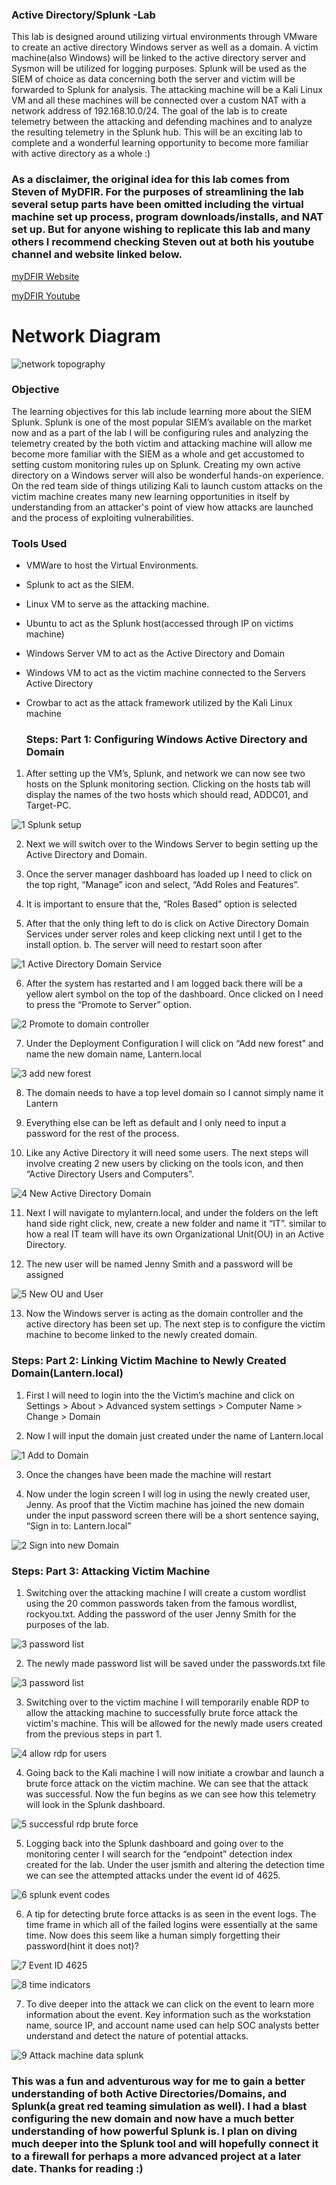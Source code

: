 ### Active Directory/Splunk -Lab
This lab is designed around utilizing virtual environments through VMware to create an active directory Windows server as well as a domain. A victim machine(also Windows) will be linked to the active directory server and Sysmon will be utilized for logging purposes. Splunk will be used as the SIEM of choice as data concerning both the server and victim will be forwarded to Splunk for analysis. The attacking machine will be a Kali Linux VM and all these machines will be connected over a custom NAT with a network address of 192.168.10.0/24. The goal of the lab is to create telemetry between the attacking and defending machines and to analyze the resulting telemetry in the Splunk hub. This will be an exciting lab to complete and a wonderful learning opportunity to become more familiar with active directory as a whole :)  

### As a disclaimer, the original idea for this lab comes from Steven of MyDFIR. For the purposes of streamlining the lab several setup parts have been omitted including the virtual machine set up process, program downloads/installs, and NAT set up. But for anyone wishing to replicate this lab and many others I recommend checking Steven out at both his youtube channel and website linked below. 

[myDFIR Website](https://www.mydfir.com/)

[myDFIR Youtube](https://www.youtube.com/@MyDFIR)

# Network Diagram 

![network topography](https://github.com/Lantern76/Active-Directory-and-Splunk-Lab/assets/119342094/7a203bf7-f632-4ee6-aeac-4e60ee4b28ba)


### Objective

The learning objectives for this lab include learning more about the SIEM Splunk. Splunk is one of the most popular SIEM’s available on the market now and as a part of the lab I will be configuring rules and analyzing the telemetry created by the both victim and attacking machine will allow me become more familiar with the SIEM as a whole and get accustomed to setting custom monitoring rules up on Splunk. Creating my own active directory on a Windows server will also be wonderful hands-on experience. On the red team side of things utilizing Kali to launch custom attacks on the victim machine creates many new learning opportunities in itself by understanding from an attacker's point of view how attacks are launched and the process of exploiting vulnerabilities.    


### Tools Used


- VMWare to host the Virtual Environments. 
- Splunk to act as the SIEM. 
- Linux VM to serve as the attacking machine.
- Ubuntu to act as the Splunk host(accessed through IP on victims machine)
- Windows Server VM to act as the Active Directory and Domain
- Windows VM to act as the victim machine connected to the Servers Active Directory
- Crowbar to act as the attack framework utilized by the Kali Linux machine 

  ### Steps: Part 1: Configuring Windows Active Directory and Domain

1. After setting up the VM’s, Splunk, and network we can now see two hosts on the Splunk monitoring section. Clicking on the hosts tab will display the names of the two hosts which should read, ADDC01, and Target-PC. 

![1 Splunk setup](https://github.com/Lantern76/Active-Directory-and-Splunk-Lab/assets/119342094/58fce036-2088-40ca-891f-2b8be8427503)

2. Next we will switch over to the Windows Server to begin setting up the Active Directory and Domain.

3. Once the server manager dashboard has loaded up I need to click on the top right, “Manage” icon and select, “Add Roles and Features”.

4. It is important to ensure that the, “Roles Based” option is selected

5. After that the only thing left to do is click on Active Directory Domain Services under server roles and keep clicking next until I get to the install option.
      b. The server will need to restart soon after
      
![1 Active Directory Domain Service](https://github.com/Lantern76/Active-Directory-and-Splunk-Lab/assets/119342094/37130d90-b5cc-4e7c-a4f4-e6b2130de30a)

6. After the system has restarted and I am logged back there will be a yellow alert symbol on the top of the dashboard. Once clicked on I need to press the “Promote to Server” option. 

![2 Promote to domain controller](https://github.com/Lantern76/Active-Directory-and-Splunk-Lab/assets/119342094/19563574-1143-4f6b-9b89-51502411fec1)

7. Under the Deployment Configuration I will click on “Add new forest” and name the new domain name, Lantern.local

![3 add new forest](https://github.com/Lantern76/Active-Directory-and-Splunk-Lab/assets/119342094/675a70a3-2633-4353-bcc3-3613d97e9589)

8. The domain needs to have a top level domain so I cannot simply name it Lantern

9. Everything else can be left as default and I only need to input a password for the rest of the process.

10. Like any Active Directory it will need some users. The next steps will involve creating 2 new users by clicking on the  tools icon, and then “Active Directory Users and Computers”.

![4 New Active Directory Domain](https://github.com/Lantern76/Active-Directory-and-Splunk-Lab/assets/119342094/587c2312-67d2-4c7d-b151-5425075f664c)

11. Next I will navigate to mylantern.local, and under the folders on the left hand side right click, new, create a new folder and name it “IT”. similar to how a real IT team will have its own Organizational Unit(OU) in an Active Directory. 

12. The new user will be named Jenny Smith and a password will be assigned

![5 New OU and User](https://github.com/Lantern76/Active-Directory-and-Splunk-Lab/assets/119342094/034457af-7b33-4eaa-867a-4e069364be1c)

13. Now the Windows server is acting as the domain controller and the active directory has been set up. The next step is to configure the victim machine to become linked to the newly created domain.


### Steps: Part 2: Linking Victim Machine to Newly Created Domain(Lantern.local)

1. First I will need to login into the the Victim’s machine and click on Settings > About > Advanced system settings > Computer Name > Change > Domain

2. Now I will input the domain just created under the name of Lantern.local

![1 Add to Domain](https://github.com/Lantern76/Active-Directory-and-Splunk-Lab/assets/119342094/bbd6419e-c42d-429a-8146-1cf6ac02e91a)

3. Once the changes have been made the machine will restart 

4. Now under the login screen I will log in using the newly created user, Jenny. As proof that the Victim machine has joined the new domain under the input password screen there will be a short sentence saying, “Sign in to: Lantern.local”

![2 Sign into new Domain](https://github.com/Lantern76/Active-Directory-and-Splunk-Lab/assets/119342094/a72e87d5-0788-4954-8cad-cc303ff58d13)

### Steps: Part 3: Attacking Victim Machine 

1. Switching over the attacking machine I will create a custom wordlist using the 20 common passwords taken from the famous wordlist, rockyou.txt. Adding the password of the user Jenny Smith for the purposes of the lab. 

![3 password list](https://github.com/Lantern76/Active-Directory-and-Splunk-Lab/assets/119342094/bde71905-5bfa-48d2-b96f-8b76d897c9e5)

2. The newly made password list will be saved under the passwords.txt file

![3 password list](https://github.com/Lantern76/Active-Directory-and-Splunk-Lab/assets/119342094/f4b894c1-78ed-4f9e-9e01-dd8f6795f64f)

3. Switching over to the victim machine I will temporarily enable RDP to allow the attacking machine to successfully brute force attack the victim's machine. This will be allowed for the newly made users created from the previous steps in part 1. 

![4 allow rdp for users](https://github.com/Lantern76/Active-Directory-and-Splunk-Lab/assets/119342094/9f3374ee-50b3-446c-8df6-546627359730)

4. Going back to the Kali machine I will now initiate a crowbar and launch a brute force attack on the victim machine. We can see that the attack was successful. Now the fun begins as we can see how this telemetry will look in the Splunk dashboard.

![5 successful rdp brute force](https://github.com/Lantern76/Active-Directory-and-Splunk-Lab/assets/119342094/43cf3400-d303-4a2b-ad4e-dc2ba4a2a781)

5. Logging back into the Splunk dashboard and going over to the monitoring center I will search for the “endpoint” detection index created for the lab. Under the user jsmith and altering the detection time we can see the attempted attacks under the event id of 4625.

![6 splunk event codes](https://github.com/Lantern76/Active-Directory-and-Splunk-Lab/assets/119342094/55add1fb-2716-4f0e-9293-dd592094738f)

6. A tip for detecting brute force attacks is as seen in the event logs. The time frame in which all of the failed logins were essentially at the same time. Now does this seem like a human simply forgetting their password(hint it does not)?

![7 Event ID 4625](https://github.com/Lantern76/Active-Directory-and-Splunk-Lab/assets/119342094/fdc6c371-aa22-4c56-a17a-081afb8c6587)

![8 time indicators](https://github.com/Lantern76/Active-Directory-and-Splunk-Lab/assets/119342094/28797552-5934-4ef9-afca-b36597a18b6a)


7. To dive deeper into the attack we can click on the event to learn more information about the event. Key information such as the workstation name, source IP, and account name used can help SOC analysts better understand and detect the nature of potential attacks.

![9 Attack machine data splunk](https://github.com/Lantern76/Active-Directory-and-Splunk-Lab/assets/119342094/06059531-8eee-489b-8479-b37e78658191)

### This was a fun and adventurous way for me to gain a better understanding of both Active Directories/Domains, and Splunk(a great red teaming simulation as well). I had a blast configuring the new domain and now have a much better understanding of how powerful Splunk is. I plan on diving much deeper into the Splunk tool and will hopefully connect it to a firewall for perhaps a more advanced project at a later date. Thanks for reading :) 
